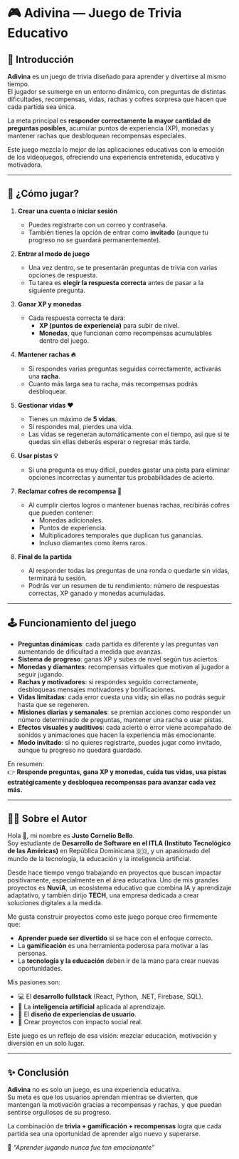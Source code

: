 # 🎮 Adivina — Juego de Trivia Educativo

## 📖 Introducción

**Adivina** es un juego de trivia diseñado para aprender y divertirse al mismo tiempo.  
El jugador se sumerge en un entorno dinámico, con preguntas de distintas dificultades, recompensas, vidas, rachas y cofres sorpresa que hacen que cada partida sea única.  

La meta principal es **responder correctamente la mayor cantidad de preguntas posibles**, acumular puntos de experiencia (XP), monedas y mantener rachas que desbloquean recompensas especiales.  

Este juego mezcla lo mejor de las aplicaciones educativas con la emoción de los videojuegos, ofreciendo una experiencia entretenida, educativa y motivadora.

---

## 🎯 ¿Cómo jugar?

1. **Crear una cuenta o iniciar sesión**  
   - Puedes registrarte con un correo y contraseña.  
   - También tienes la opción de entrar como **invitado** (aunque tu progreso no se guardará permanentemente).

2. **Entrar al modo de juego**  
   - Una vez dentro, se te presentarán preguntas de trivia con varias opciones de respuesta.  
   - Tu tarea es **elegir la respuesta correcta** antes de pasar a la siguiente pregunta.

3. **Ganar XP y monedas**  
   - Cada respuesta correcta te dará:
     - **XP (puntos de experiencia)** para subir de nivel.  
     - **Monedas**, que funcionan como recompensas acumulables dentro del juego.  

4. **Mantener rachas 🔥**  
   - Si respondes varias preguntas seguidas correctamente, activarás una **racha**.  
   - Cuanto más larga sea tu racha, más recompensas podrás desbloquear.

5. **Gestionar vidas ❤️**  
   - Tienes un máximo de **5 vidas**.  
   - Si respondes mal, pierdes una vida.  
   - Las vidas se regeneran automáticamente con el tiempo, así que si te quedas sin ellas deberás esperar o regresar más tarde.

6. **Usar pistas 💡**  
   - Si una pregunta es muy difícil, puedes gastar una pista para eliminar opciones incorrectas y aumentar tus probabilidades de acierto.  

7. **Reclamar cofres de recompensa 🎁**  
   - Al cumplir ciertos logros o mantener buenas rachas, recibirás cofres que pueden contener:
     - Monedas adicionales.  
     - Puntos de experiencia.  
     - Multiplicadores temporales que duplican tus ganancias.  
     - Incluso diamantes como ítems raros.  

8. **Final de la partida**  
   - Al responder todas las preguntas de una ronda o quedarte sin vidas, terminará tu sesión.  
   - Podrás ver un resumen de tu rendimiento: número de respuestas correctas, XP ganado y monedas acumuladas.  

---

## 🕹️ Funcionamiento del juego

- **Preguntas dinámicas**: cada partida es diferente y las preguntas van aumentando de dificultad a medida que avanzas.  
- **Sistema de progreso**: ganas XP y subes de nivel según tus aciertos.  
- **Monedas y diamantes**: recompensas virtuales que motivan al jugador a seguir jugando.  
- **Rachas y motivadores**: si respondes seguido correctamente, desbloqueas mensajes motivadores y bonificaciones.  
- **Vidas limitadas**: cada error cuesta una vida; sin ellas no podrás seguir hasta que se regeneren.  
- **Misiones diarias y semanales**: se premian acciones como responder un número determinado de preguntas, mantener una racha o usar pistas.  
- **Efectos visuales y auditivos**: cada acierto o error viene acompañado de sonidos y animaciones que hacen la experiencia más emocionante.  
- **Modo invitado**: si no quieres registrarte, puedes jugar como invitado, aunque tu progreso no quedará guardado.  

En resumen:  
👉 **Responde preguntas, gana XP y monedas, cuida tus vidas, usa pistas estratégicamente y desbloquea recompensas para avanzar cada vez más.**  

---

## 🧑‍💻 Sobre el Autor

Hola 👋, mi nombre es **Justo Cornelio Bello**.  
Soy estudiante de **Desarrollo de Software en el ITLA (Instituto Tecnológico de las Américas)** en República Dominicana 🇩🇴, y un apasionado del mundo de la tecnología, la educación y la inteligencia artificial.  

Desde hace tiempo vengo trabajando en proyectos que buscan impactar positivamente, especialmente en el área educativa. Uno de mis grandes proyectos es **NuviA**, un ecosistema educativo que combina IA y aprendizaje adaptativo, y también dirijo **TECH**, una empresa dedicada a crear soluciones digitales a la medida.  

Me gusta construir proyectos como este juego porque creo firmemente que:  
- **Aprender puede ser divertido** si se hace con el enfoque correcto.  
- La **gamificación** es una herramienta poderosa para motivar a las personas.  
- La **tecnología y la educación** deben ir de la mano para crear nuevas oportunidades.  

Mis pasiones son:  
- 💻 El **desarrollo fullstack** (React, Python, .NET, Firebase, SQL).  
- 🤖 La **inteligencia artificial** aplicada al aprendizaje.  
- 🎨 El **diseño de experiencias de usuario**.  
- 🚀 Crear proyectos con impacto social real.  

Este juego es un reflejo de esa visión: mezclar educación, motivación y diversión en un solo lugar.  

---

## ✨ Conclusión

**Adivina** no es solo un juego, es una experiencia educativa.  
Su meta es que los usuarios aprendan mientras se divierten, que mantengan la motivación gracias a recompensas y rachas, y que puedan sentirse orgullosos de su progreso.  

La combinación de **trivia + gamificación + recompensas** logra que cada partida sea una oportunidad de aprender algo nuevo y superarse.  

🎉 *“Aprender jugando nunca fue tan emocionante”*
